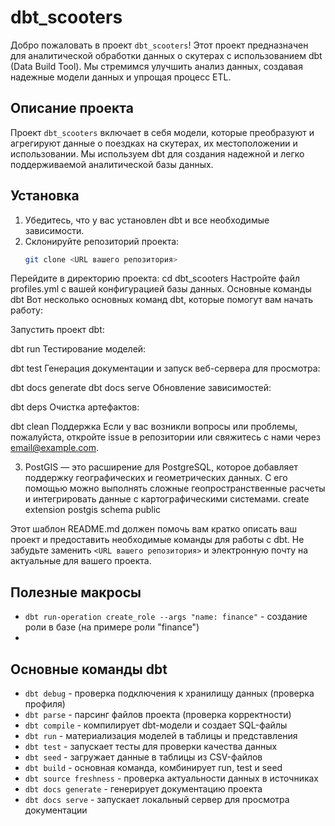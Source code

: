 # dbt_scooters

Добро пожаловать в проект `dbt_scooters`! Этот проект предназначен для аналитической обработки данных о скутерах с использованием dbt (Data Build Tool). Мы стремимся улучшить анализ данных, создавая надежные модели данных и упрощая процесс ETL.

## Описание проекта

Проект `dbt_scooters` включает в себя модели, которые преобразуют и агрегируют данные о поездках на скутерах, их местоположении и использовании. Мы используем dbt для создания надежной и легко поддерживаемой аналитической базы данных.

## Установка

1. Убедитесь, что у вас установлен dbt и все необходимые зависимости.
2. Склонируйте репозиторий проекта:
   ```bash
   git clone <URL вашего репозитория>
Перейдите в директорию проекта:
cd dbt_scooters
Настройте файл profiles.yml с вашей конфигурацией базы данных.
Основные команды dbt
Вот несколько основных команд dbt, которые помогут вам начать работу:

Запустить проект dbt:

dbt run
Тестирование моделей:

dbt test
Генерация документации и запуск веб-сервера для просмотра:

dbt docs generate
dbt docs serve
Обновление зависимостей:

dbt deps
Очистка артефактов:

dbt clean
Поддержка
Если у вас возникли вопросы или проблемы, пожалуйста, откройте issue в репозитории или свяжитесь с нами через email@example.com.

3. PostGIS — это расширение для PostgreSQL, которое добавляет поддержку географических и геометрических данных. С его помощью можно выполнять сложные геопространственные расчеты и интегрировать данные с картографическими системами.
create extension postgis schema public


Этот шаблон README.md должен помочь вам кратко описать ваш проект и предоставить необходимые команды для работы с dbt. Не забудьте заменить `<URL вашего репозитория>` и электронную почту на актуальные для вашего проекта.

## Полезные макросы

- `dbt run-operation create_role --args "name: finance"` - создание роли в базе (на примере роли "finance")
- 
## Основные команды dbt

- `dbt debug` - проверка подключения к хранилищу данных (проверка профиля)
- `dbt parse` - парсинг файлов проекта (проверка корректности)
- `dbt compile` - компилирует dbt-модели и создает SQL-файлы
- `dbt run` - материализация моделей в таблицы и представления
- `dbt test` - запускает тесты для проверки качества данных
- `dbt seed` - загружает данные в таблицы из CSV-файлов
- `dbt build` - основная команда, комбинирует run, test и seed
- `dbt source freshness` - проверка актуальности данных в источниках
- `dbt docs generate` - генерирует документацию проекта
- `dbt docs serve` - запускает локальный сервер для просмотра документации